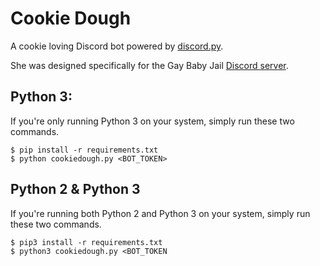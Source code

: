 # Cookie Dough

A cookie loving Discord bot powered by [discord.py](https://github.com/Rapptz/discord.py).

She was designed specifically for the Gay Baby Jail [Discord server](https://discord.gg/abdl).


## Python 3: 
If you're only running Python 3 on your system, simply run these two commands.
```
$ pip install -r requirements.txt
$ python cookiedough.py <BOT_TOKEN>
```

## Python 2 & Python 3
If you're running both Python 2 and Python 3 on your system, simply run these two commands. 
```
$ pip3 install -r requirements.txt
$ python3 cookiedough.py <BOT_TOKEN
```
